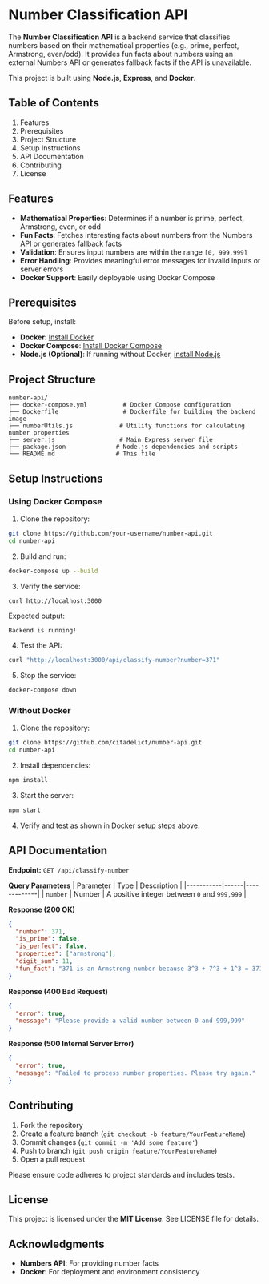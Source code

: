 # Number Classification API

The **Number Classification API** is a backend service that classifies numbers based on their mathematical properties (e.g., prime, perfect, Armstrong, even/odd). It provides fun facts about numbers using an external Numbers API or generates fallback facts if the API is unavailable.

This project is built using **Node.js**, **Express**, and **Docker**.

## Table of Contents
1. Features 
2. Prerequisites
3. Project Structure
4. Setup Instructions
5. API Documentation
6. Contributing
7. License

## Features
* **Mathematical Properties**: Determines if a number is prime, perfect, Armstrong, even, or odd
* **Fun Facts**: Fetches interesting facts about numbers from the Numbers API or generates fallback facts
* **Validation**: Ensures input numbers are within the range `[0, 999,999]`
* **Error Handling**: Provides meaningful error messages for invalid inputs or server errors
* **Docker Support**: Easily deployable using Docker Compose

## Prerequisites
Before setup, install:
* **Docker**: [Install Docker](https://docs.docker.com/get-docker/)
* **Docker Compose**: [Install Docker Compose](https://docs.docker.com/compose/install/)
* **Node.js (Optional)**: If running without Docker, [install Node.js](https://nodejs.org/)

## Project Structure
```
number-api/
├── docker-compose.yml          # Docker Compose configuration
├── Dockerfile                  # Dockerfile for building the backend image
├── numberUtils.js             # Utility functions for calculating number properties
├── server.js                  # Main Express server file
├── package.json              # Node.js dependencies and scripts
└── README.md                 # This file
```

## Setup Instructions

### Using Docker Compose
1. Clone the repository:
```bash
git clone https://github.com/your-username/number-api.git
cd number-api
```

2. Build and run:
```bash
docker-compose up --build
```

3. Verify the service:
```bash
curl http://localhost:3000
```

Expected output:
```
Backend is running!
```

4. Test the API:
```bash
curl "http://localhost:3000/api/classify-number?number=371"
```

5. Stop the service:
```bash
docker-compose down
```

### Without Docker
1. Clone the repository:
```bash
git clone https://github.com/citadelict/number-api.git
cd number-api
```

2. Install dependencies:
```bash
npm install
```

3. Start the server:
```bash
npm start
```

4. Verify and test as shown in Docker setup steps above.

## API Documentation

**Endpoint:** `GET /api/classify-number`

**Query Parameters**
| Parameter | Type | Description |
|-----------|------|-------------|
| `number` | Number | A positive integer between `0` and `999,999` |

**Response (200 OK)**
```json
{
  "number": 371,
  "is_prime": false,
  "is_perfect": false,
  "properties": ["armstrong"],
  "digit_sum": 11,
  "fun_fact": "371 is an Armstrong number because 3^3 + 7^3 + 1^3 = 371"
}
```

**Response (400 Bad Request)**
```json
{
  "error": true,
  "message": "Please provide a valid number between 0 and 999,999"
}
```

**Response (500 Internal Server Error)**
```json
{
  "error": true,
  "message": "Failed to process number properties. Please try again."
}
```

## Contributing
1. Fork the repository
2. Create a feature branch (`git checkout -b feature/YourFeatureName`)
3. Commit changes (`git commit -m 'Add some feature'`)
4. Push to branch (`git push origin feature/YourFeatureName`)
5. Open a pull request

Please ensure code adheres to project standards and includes tests.

## License
This project is licensed under the **MIT License**. See LICENSE file for details.

## Acknowledgments
* **Numbers API**: For providing number facts
* **Docker**: For deployment and environment consistency